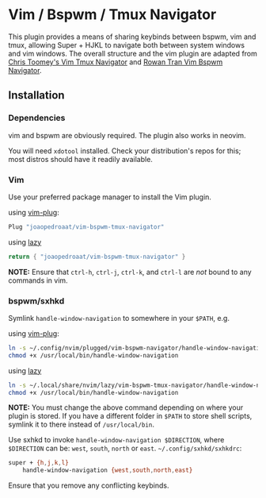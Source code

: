 # Vim / Bspwm / Tmux Navigator

This plugin provides a means of sharing keybinds between bspwm, vim and tmux, allowing Super + HJKL to navigate both between system windows and vim windows. The overall structure and the vim plugin are adapted from [Chris Toomey's Vim Tmux Navigator](https://github.com/christoomey/vim-tmux-navigator) and [Rowan Tran Vim Bspwm Navigator](https://github.com/rowantran/vim-bspwm-navigator).

## Installation

### Dependencies

vim and bspwm are obviously required. The plugin also works in neovim.

You will need `xdotool` installed. Check your distribution's repos for this; most distros should have it readily available.

### Vim

Use your preferred package manager to install the Vim plugin.

using [vim-plug](https://github.com/junegunn/vim-plug):

```bash
Plug "joaopedroaat/vim-bspwm-tmux-navigator"
```

using [lazy](https://github.com/folke/lazy.nvim)

```lua
return { "joaopedroaat/vim-bspwm-tmux-navigator" }
```

**NOTE:** Ensure that `ctrl-h`, `ctrl-j`, `ctrl-k`, and `ctrl-l` are _not_ bound to any commands in vim.

### bspwm/sxhkd

Symlink `handle-window-navigation` to somewhere in your `$PATH`, e.g.

using [vim-plug](https://github.com/junegunn/vim-plug):

```bash
ln -s ~/.config/nvim/plugged/vim-bspwm-navigator/handle-window-navigation /usr/local/bin/handle-window-navigation
chmod +x /usr/local/bin/handle-window-navigation
```

using [lazy](https://github.com/folke/lazy.nvim)

```bash
ln -s ~/.local/share/nvim/lazy/vim-bspwm-tmux-navigator/handle-window-navigation /usr/local/bin/handle-window-navigation
chmod +x /usr/local/bin/handle-window-navigation
```

**NOTE:** You must change the above command depending on where your plugin is stored. If you have a different folder in `$PATH` to store shell scripts, symlink it to there instead of `/usr/local/bin`.

Use sxhkd to invoke `handle-window-navigation $DIRECTION`, where `$DIRECTION` can be: `west`, `south`, `north` or `east`.
`~/.config/sxhkd/sxhkdrc`:

```bash
super + {h,j,k,l}
    handle-window-navigation {west,south,north,east}
```

Ensure that you remove any conflicting keybinds.
